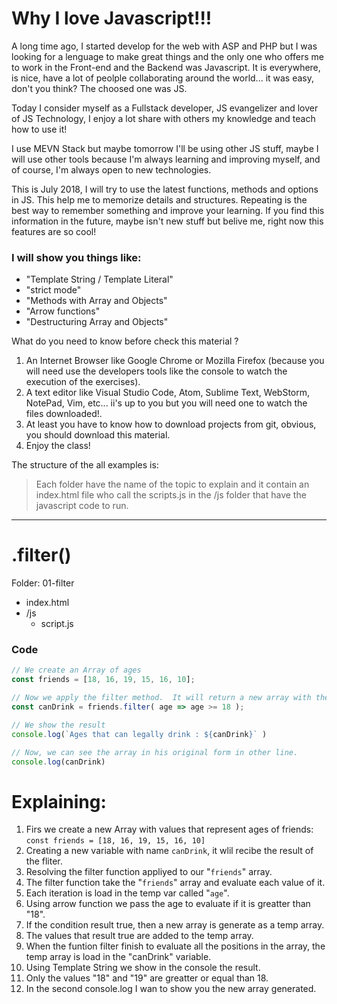 # Why I love Javascript!!!

A long time ago, I started develop for the web with ASP and PHP but I was looking for a lenguage to make great things and the only one who offers me to work in the Front-end and the Backend was Javascript.  It is everywhere, is nice, have a lot of peolple collaborating around the world... it was easy, don't you think? The choosed one was JS.

Today I consider myself as a Fullstack developer, JS evangelizer and lover of JS Technology, I enjoy a lot share with others my knowledge and teach how to use it!

I use MEVN Stack but maybe tomorrow I'll be using other JS stuff, maybe I will use other tools because I'm always learning and improving myself, and of course, I'm always open to new technologies.

This is July 2018, I will try to use the latest functions, methods and options in JS. This help me to memorize details and structures. Repeating is the best way to remember something and improve your learning. If you find this information in the future, maybe isn't new stuff but belive me, right now this features are so cool!


### I will show you things like:
- "Template String / Template Literal"
- "strict mode"
- "Methods with Array and Objects"
- "Arrow functions"
- "Destructuring Array and Objects" 


What do you need to know before check this material ?
1. An Internet Browser like Google Chrome or Mozilla Firefox (because you will need use the developers tools like the console to watch the execution of the exercises).
2. A text editor like Visual Studio Code, Atom, Sublime Text, WebStorm, NotePad, Vim, etc... ii's up to you but you will need one to watch the files downloaded!.
3. At least you have to know how to download projects from git, obvious, you should download this material.
4. Enjoy the class!



The structure of the all examples is:
> Each folder have the name of the topic to explain and it contain an index.html file who call the scripts.js in the /js folder that have the javascript code to run.


---

#  .filter()
Folder: 01-filter
- index.html
- /js
  - script.js

### Code
```javascript
// We create an Array of ages
const friends = [18, 16, 19, 15, 16, 10];

// Now we apply the filter method.  It will return a new array with the results.
const canDrink = friends.filter( age => age >= 18 );

// We show the result
console.log(`Ages that can legally drink : ${canDrink}` )

// Now, we can see the array in his original form in other line.
console.log(canDrink)
```

# Explaining:

1. Firs we create a new Array with values that represent ages of friends: `const friends = [18, 16, 19, 15, 16, 10]`
2. Creating a new variable with name `canDrink`, it wlil recibe the result of the fliter.
3. Resolving the filter function appliyed to our "`friends`" array.
4. The filter function take the "`friends`" array and evaluate each value of it.
5. Each iteration is load in the temp var called "`age`".
6. Using arrow function we pass the age to evaluate if it is greatter than "18".
7. If the condition result true, then a new array is generate as a temp array.
8. The values that result true are added to the temp array.
9. When the funtion filter finish to evaluate all the positions in the array, the temp array is load in the "canDrink" variable.
10. Using Template String we show in the console the result.
11. Only the values "18" and "19" are greatter or equal than 18.
12. In the second console.log I wan to show you the new array generated.
